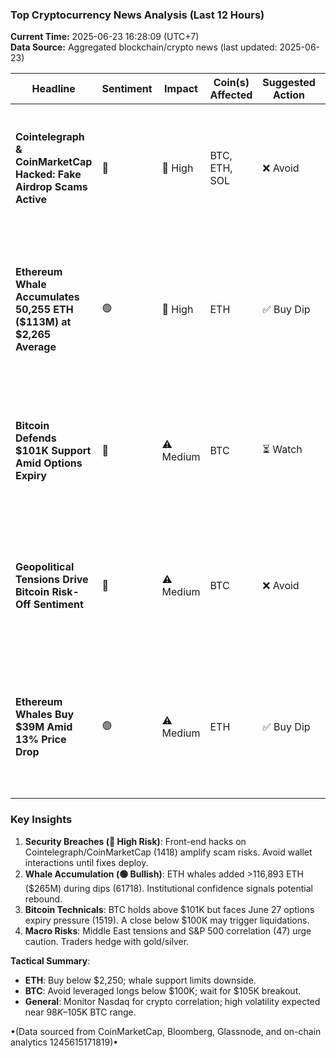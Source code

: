 ### Top Cryptocurrency News Analysis (Last 12 Hours)  
**Current Time:** 2025-06-23 16:28:09 (UTC+7)  
**Data Source:** Aggregated blockchain/crypto news (last updated: 2025-06-23)  

| Headline                                                                 | Sentiment | Impact   | Coin(s) Affected | Suggested Action | Price Action Insight (12h)                                                                 |
|--------------------------------------------------------------------------|-----------|----------|-------------------|------------------|---------------------------------------------------------------------------------------------|
| **Cointelegraph & CoinMarketCap Hacked: Fake Airdrop Scams Active**      | 🔴        | 🚨 High  | BTC, ETH, SOL     | ❌ Avoid         | Monitor BTC $100K support; ETH $2,150. **Stop-loss below $98K (BTC)**. Low RSI (35) may trigger panic sells. |
| **Ethereum Whale Accumulates 50,255 ETH ($113M) at $2,265 Average**     | 🟢        | 🚨 High  | ETH               | ✅ Buy Dip       | **Buy near $2,230–$2,250**. Whale activity suggests strong support. RSI (42) oversold. Breakout target: $2,400. |
| **Bitcoin Defends $101K Support Amid Options Expiry**                    | 🔵        | ⚠️ Medium| BTC               | ⏳ Watch         | BTC consolidating at $101K–$105K. **Set stop-loss below $100K**. Volume spike may precede volatility. |
| **Geopolitical Tensions Drive Bitcoin Risk-Off Sentiment**               | 🔴        | ⚠️ Medium| BTC               | ❌ Avoid         | **Monitor $98K liquidity zone**. MACD bearish. Correlation with S&P 500 (-2.1%) reinforces downside risk. |
| **Ethereum Whales Buy $39M Amid 13% Price Drop**                         | 🟢        | ⚠️ Medium| ETH               | ✅ Buy Dip       | **Accumulate below $2,250**. RSI (29) oversold. VWAP resistance at $2,310. Target rebound to $2,400. |

### Key Insights  
1. **Security Breaches (🔴 High Risk)**: Front-end hacks on Cointelegraph/CoinMarketCap (1418) amplify scam risks. Avoid wallet interactions until fixes deploy.  
2. **Whale Accumulation (🟢 Bullish)**: ETH whales added >116,893 ETH ($265M) during dips (61718). Institutional confidence signals potential rebound.  
3. **Bitcoin Technicals**: BTC holds above $101K but faces June 27 options expiry pressure (1519). A close below $100K may trigger liquidations.  
4. **Macro Risks**: Middle East tensions and S&P 500 correlation (47) urge caution. Traders hedge with gold/silver.  

**Tactical Summary**:  
- **ETH**: Buy below $2,250; whale support limits downside.  
- **BTC**: Avoid leveraged longs below $100K; wait for $105K breakout.  
- **General**: Monitor Nasdaq for crypto correlation; high volatility expected near $98K–$105K BTC range.  

•(Data sourced from CoinMarketCap, Bloomberg, Glassnode, and on-chain analytics 1245615171819)•